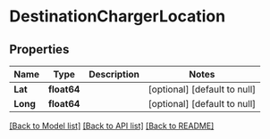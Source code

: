 # DestinationChargerLocation

## Properties
Name | Type | Description | Notes
------------ | ------------- | ------------- | -------------
**Lat** | **float64** |  | [optional] [default to null]
**Long** | **float64** |  | [optional] [default to null]

[[Back to Model list]](../README.md#documentation-for-models) [[Back to API list]](../README.md#documentation-for-api-endpoints) [[Back to README]](../README.md)



